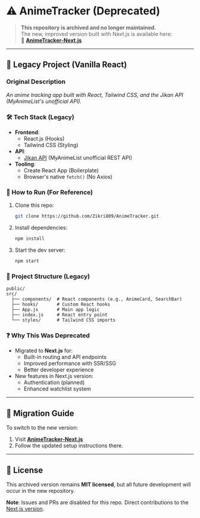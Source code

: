 
# ⚠️ AnimeTracker (Deprecated)  

> **This repository is archived and no longer maintained.**  
> The new, improved version built with Next.js is available here:  
> 🚀 **[AnimeTracker-Next.js](https://github.com/Zikri809/AnimeTracker-Next-js)**  

---

## 📌 Legacy Project (Vanilla React)  

### Original Description  
*An anime tracking app built with React, Tailwind CSS, and the Jikan API (MyAnimeList's unofficial API).*  

### 🛠️ Tech Stack (Legacy)  
- **Frontend**:  
  - React.js (Hooks)  
  - Tailwind CSS (Styling)  
- **API**:  
  - [Jikan API](https://jikan.moe/) (MyAnimeList unofficial REST API)  
- **Tooling**:  
  - Create React App (Boilerplate)  
  - Browser's native `fetch()` (No Axios)  

### 🔧 How to Run (For Reference)  
1. Clone this repo:  
   ```sh
   git clone https://github.com/Zikri809/AnimeTracker.git
   ```
2. Install dependencies:  
   ```sh
   npm install
   ```
3. Start the dev server:  
   ```sh
   npm start
   ```

### 📂 Project Structure (Legacy)  
```
public/
src/
  ├── components/  # React components (e.g., AnimeCard, SearchBar)
  ├── hooks/       # Custom React hooks
  ├── App.js       # Main app logic
  ├── index.js     # React entry point
  └── styles/      # Tailwind CSS imports
```

### ❓ Why This Was Deprecated  
- Migrated to **Next.js** for:  
  - Built-in routing and API endpoints  
  - Improved performance with SSR/SSG  
  - Better developer experience  
- New features in Next.js version:  
  - Authentication (planned)  
  - Enhanced watchlist system  

---

## 🔄 Migration Guide  
To switch to the new version:  
1. Visit **[AnimeTracker-Next.js](https://github.com/Zikri809/AnimeTracker-Next-js)**  
2. Follow the updated setup instructions there.  

---

## 📜 License  
This archived version remains **MIT licensed**, but all future development will occur in the new repository.  

**Note**: Issues and PRs are disabled for this repo. Direct contributions to the [Next.js version](https://github.com/Zikri809/AnimeTracker-Next-js).  
```



